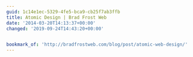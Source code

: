 ```yaml
---
guid: 1c14e1ec-5329-4fe5-bca9-cb25f7ab3ffb
title: Atomic Design | Brad Frost Web
date: '2014-03-20T14:13:37+00:00'
changed: '2019-09-24T14:43:20+00:00'


bookmark_of: 'http://bradfrostweb.com/blog/post/atomic-web-design/'
---
```




